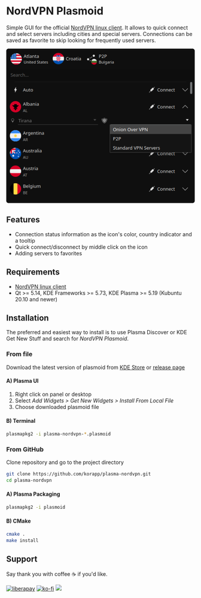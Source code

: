 # NordVPN Plasmoid

Simple GUI for the official [NordVPN linux client](https://nordvpn.com/download/linux/). It allows to quick connect and select servers including cities and special servers. Connections can be saved as favorite to skip looking for frequently used servers.

![Plasmoid full view](images/preview.png)

## Features

* Connection status information as the icon's color, country indicator and a tooltip
* Quick connect/disconnect by middle click on the icon
* Adding servers to favorites

## Requirements

* [NordVPN linux client](https://nordvpn.com/download/linux/)
* Qt >= 5.14, KDE Frameworks >= 5.73, KDE Plasma >= 5.19 (Kubuntu 20.10 and newer)

## Installation

The preferred and easiest way to install is to use Plasma Discover or KDE Get New Stuff and search for *NordVPN Plasmoid*.

### From file

Download the latest version of plasmoid from [KDE Store](https://store.kde.org/p/1689651/) or [release page](https://github.com/korapp/plasma-nordvpn/releases)

#### A) Plasma UI

1. Right click on panel or desktop
2. Select *Add Widgets > Get New Widgets > Install From Local File*
3. Choose downloaded plasmoid file

#### B) Terminal

```sh
plasmapkg2 -i plasma-nordvpn-*.plasmoid
```

### From GitHub

Clone repository and go to the project directory

```sh
git clone https://github.com/korapp/plasma-nordvpn.git
cd plasma-nordvpn
```

#### A) Plasma Packaging

```sh
plasmapkg2 -i plasmoid
```

#### B) CMake

```sh
cmake .
make install
```

## Support

Say thank you with coffee ☕ if you'd like.

[![liberapay](https://liberapay.com/assets/widgets/donate.svg)](https://liberapay.com/korapp/donate)
[![ko-fi](https://ko-fi.com/img/githubbutton_sm.svg)](https://ko-fi.com/korapp)
[<img src="https://img.shields.io/badge/Revolut-white?logo=Revolut&logoColor=black" height="30"/>](https://revolut.me/korapp)

[kdestore]: https://store.kde.org/p/1689651/
[download]: https://github.com/korapp/plasma-nordvpn/releases
[nordvpn]: https://nordvpn.com/download/linux
